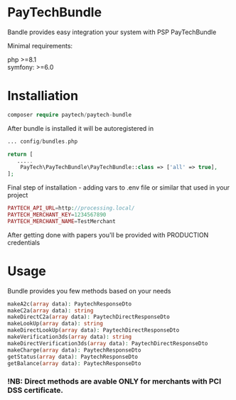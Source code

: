 
# PayTechBundle

Bandle provides easy integration your system with PSP PayTechBundle

Minimal requirements:

php >=8.1\
symfony: >=6.0

# Installiation

```php
composer require paytech/paytech-bundle
```

After bundle is installed it will be autoregistered in 

```php
... config/bundles.php

return [
   .....
    PayTech\PayTechBundle\PayTechBundle::class => ['all' => true],
];
```

Final step of installation - adding vars to .env file or similar that used in your project

```php
PAYTECH_API_URL=http://processing.local/
PAYTECH_MERCHANT_KEY=1234567890
PAYTECH_MERCHANT_NAME=TestMerchant
```

After getting done with papers you'll be provided with PRODUCTION credentials


# Usage

Bundle provides you few methods based on your needs


```php
makeA2c(array data): PaytechResponseDto
makeC2a(array data): string
makeDirectC2a(array data): PaytechDirectResponseDto
makeLookUp(array data): string
makeDirectLookUp(array data): PaytechDirectResponseDto
makeVerification3ds(array data): string
makeDirectVerification3ds(array data): PaytechDirectResponseDto
makeCharge(array data): PaytechResponseDto
getStatus(array data): PaytechResponseDto
getBalance(array data): PaytechResponseDto
```

### !NB: Direct methods are avable ONLY for merchants with PCI DSS certificate.


